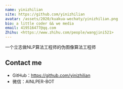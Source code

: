 ```yaml
---
name: yinizhilian
site: https://github.com/yinizhilian
avatar: /assets/2020/kuakua-wechaty/yinizhilian.png
bio: a little coder && we media
email: 419516477@qq.com
Zhihu: <https://www.zhihu.com/people/wangjini521>
---
```


一个立志做NLP算法工程师的伪图像算法工程师

## Contact me

-  GitHub：<https://github.com/yinizhilian>
-  微信：AINLPER-BOT